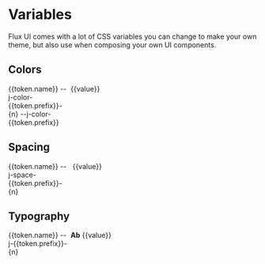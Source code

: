 # Variables

Flux UI comes with a lot of CSS variables you can change to make your own theme, but also use when composing your own UI components.

<!--
<details>
<summary>
All variables
</summary>

```css-vue
{{vars}}
```

</details>
-->

## Colors

<div class="grid" v-for="token in variables.Colors">
  <div>
    <j-text size="500" nomargin color="black" weight="500">{{token.name}}</j-text>
    <j-text v-if="token.values" variant="body">--j-color-{{token.prefix}}-{n}</j-text>
    <j-text v-else variant="body">--j-color-{{token.prefix}}</j-text>
  </div>
  <div class="flex">
    <div v-if="token.values" v-for="value in token.values">
        <div class="color" :style="`background-color: var(--j-color-${token.prefix}-${value})`" ></div>
         <j-text nomargin size="300" color="ui-500">{{value}}</j-text>
    </div>
    <div v-else class="color" :style="`background-color: var(--j-color-${token.prefix})`"></div>
  </div>
</div>

## Spacing

<div class="grid" v-for="token in variables.Spacing">
  <div>
    <j-text size="500" nomargin color="black" weight="500">{{token.name}}</j-text>
    <j-text variant="body">--j-space-{{token.prefix}}-{n}</j-text>
  </div>
  <div class="flex">
    <div v-for="value in token.values">
        <div class="spacing" :style="`padding: var(--j-space-${value})`"></div>
         <j-text nomargin size="300" color="ui-500">{{value}}</j-text>
    </div>
  </div>
</div>

## Typography

<div class="grid" v-for="token in variables.Typography">
  <div>
    <j-text size="500" nomargin color="black" weight="500">{{token.name}}</j-text>
    <j-text variant="body">--j-{{token.prefix}}-{n}</j-text>
  </div>
  <div class="flex">
    <div v-for="value in token.values">
        <div class="font" :style="`font-size: var(--j-font-size-${value})`">Ab</div>
        <j-text nomargin size="300" color="ui-500">{{value}}</j-text>
    </div>
  </div>
</div>

<script setup>
 import {ref, onMounted} from 'vue'
import variables from './variables'
import vars from '../../../lib/variables.css?raw'
import * as shiki from 'shiki';

</script>

<style scoped>

.grid {
 display: grid;
 margin-bottom: var(--j-space-500);
 grid-template-columns: 1fr 3fr;
}

.flex {
 display: flex;
 flex-direction: row;
 gap: var(--j-space-200);
}

.color {
 border-radius: var(--j-border-radius);
 width: var(--j-size-md);
 height: var(--j-size-md);
}

.spacing {
 display: inline-block;
  background-color: var(--j-color-primary-500);
}

.font {
  display: inline-block;
  font-weight: 700;
}

</style>

